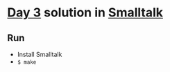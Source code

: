 # [Day 3](https://adventofcode.com/2021/day/3) solution in [Smalltalk](https://www.gnu.org/software/smalltalk/)

## Run

- Install Smalltalk
- `$ make`
